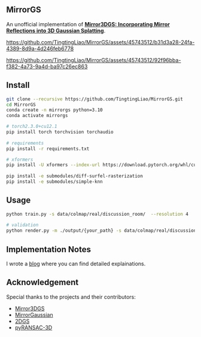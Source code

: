 ## MirrorGS 
An unofficial implementation of [**Mirror3DGS: Incorporating Mirror Reflections
into 3D Gaussian Splatting**](https://arxiv.org/pdf/2404.01168).  
 

https://github.com/TingtingLiao/MirrorGS/assets/45743512/b31d3a28-24fa-4389-8d9a-4d246feb6778

https://github.com/TingtingLiao/MirrorGS/assets/45743512/92f96bba-f382-4a73-9a4d-ba97c26ec863

## Install
```bash
git clone --recursive https://github.com/TingtingLiao/MirrorGS.git 
cd MirrorGS
conda create -n mirrorgs python=3.10 
conda activate mirrorgs 

# torch2.3.0+cu12.1 
pip install torch torchvision torchaudio
 
# requirements
pip install -r requirements.txt

# xformers  
pip install -U xformers --index-url https://download.pytorch.org/whl/cu121
 
pip install -e submodules/diff-surfel-rasterization 
pip install -e submodules/simple-knn 
``` 

## Usage 
```bash   
python train.py -s data/colmap/real/discussion_room/  --resolution 4 
  
# validation 
python render.py -m ./output/{your_path} -s data/colmap/real/discussion_room/ --skip_mesh --resolution 4
```

## Implementation Notes

I wrote a [blog](https://tingtingliao.github.io/blog/2024/MirrorGS/) where you can find detailed explainations. 
  

## Acknowledgement 
Special thanks to the projects and their contributors:
* [Mirror3DGS](https://arxiv.org/pdf/2404.01168) 
* [MirrorGaussian](https://mirror-gaussian.github.io/) 
* [2DGS](https://github.com/hbb1/2d-gaussian-splatting)
* [pyRANSAC-3D](https://github.com/leomariga/pyRANSAC-3D)